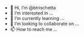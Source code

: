 - 👋 Hi, I’m @btrischetta
- 👀 I’m interested in ...
- 🌱 I’m currently learning ...
- 💞️ I’m looking to collaborate on ...
- 📫 How to reach me ...

<!---
btrischetta/btrischetta is a ✨ special ✨ repository because its `README.md` (this file) appears on your GitHub profile.
You can click the Preview link to take a look at your changes.
--->
